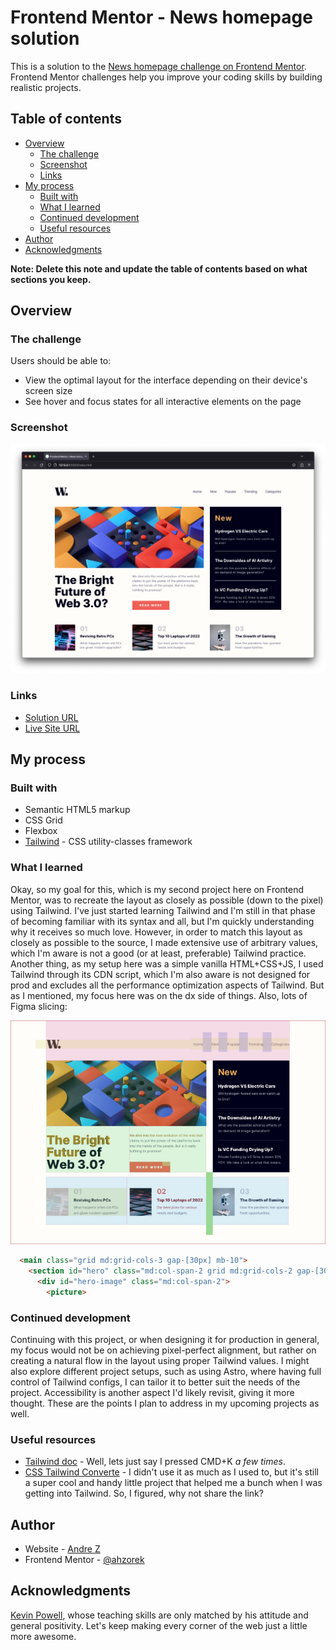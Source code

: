 # Frontend Mentor - News homepage solution

This is a solution to the [News homepage challenge on Frontend Mentor](https://www.frontendmentor.io/challenges/news-homepage-H6SWTa1MFl). Frontend Mentor challenges help you improve your coding skills by building realistic projects. 

## Table of contents

- [Overview](#overview)
  - [The challenge](#the-challenge)
  - [Screenshot](#screenshot)
  - [Links](#links)
- [My process](#my-process)
  - [Built with](#built-with)
  - [What I learned](#what-i-learned)
  - [Continued development](#continued-development)
  - [Useful resources](#useful-resources)
- [Author](#author)
- [Acknowledgments](#acknowledgments)

**Note: Delete this note and update the table of contents based on what sections you keep.**

## Overview

### The challenge

Users should be able to:

- View the optimal layout for the interface depending on their device's screen size
- See hover and focus states for all interactive elements on the page

### Screenshot

![Final Project](./screenshot.png)

### Links

- [Solution URL](https://github.com/ahzorek/FrontendMentor-News_homepage)
- [Live Site URL](https://superlative-tanuki-87d05b.netlify.app/)

## My process

### Built with

- Semantic HTML5 markup
- CSS Grid
- Flexbox
- [Tailwind](https://tailwindcss.com/) - CSS utility-classes framework

### What I learned

Okay, so my goal for this, which is my second project here on Frontend Mentor, was to recreate the layout as closely as possible (down to the pixel) using Tailwind. I've just started learning Tailwind and I'm still in that phase of becoming familiar with its syntax and all, but I'm quickly understanding why it receives so much love. However, in order to match this layout as closely as possible to the source, I made extensive use of arbitrary values, which I'm aware is not a good (or at least, preferable) Tailwind practice. Another thing, as my setup here was a simple vanilla HTML+CSS+JS, I used Tailwind through its CDN script, which I'm also aware is not designed for prod and excludes all the performance optimization aspects of Tailwind. But as I mentioned, my focus here was on the dx side of things.
Also, lots of Figma slicing:

![Layout Slicing](./figma_slicing.png)


```html
  <main class="grid md:grid-cols-3 gap-[30px] mb-10">
    <section id="hero" class="md:col-span-2 grid md:grid-cols-2 gap-[30px]">
      <div id="hero-image" class="md:col-span-2">
        <picture>
```

### Continued development

Continuing with this project, or when designing it for production in general, my focus would not be on achieving pixel-perfect alignment, but rather on creating a natural flow in the layout using proper Tailwind values. I might also explore different project setups, such as using Astro, where having full control of Tailwind configs, I can tailor it to better suit the needs of the project. Accessibility is another aspect I'd likely revisit, giving it more thought. These are the points I plan to address in my upcoming projects as well.

### Useful resources

- [Tailwind doc](https://tailwindcss.com/) - Well, lets just say I pressed CMD+K *a few times*.
- [CSS Tailwind Converte](https://tailwind-converter.netlify.app/) - I didn't use it as much as I used to, but it's still a super cool and handy little project that helped me a bunch when I was getting into Tailwind. So, I figured, why not share the link?

## Author

- Website - [Andre Z](https://github.com/ahzorek)
- Frontend Mentor - [@ahzorek](https://www.frontendmentor.io/profile/ahzorek)

## Acknowledgments

[Kevin Powell](https://www.kevinpowell.co/), whose teaching skills are only matched by his attitude and general positivity. Let's keep making every corner of the web just a little more awesome.
